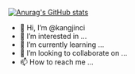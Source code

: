 [![Anurag's GitHub stats](https://github-readme-stats.vercel.app/api?username=4kangjc&show_icons=true&theme=merko)](https://github.com/anuraghazra/github-readme-stats)

- 👋 Hi, I’m @kangjinci
- 👀 I’m interested in ...
- 🌱 I’m currently learning ...
- 💞️ I’m looking to collaborate on ...
- 📫 How to reach me ...

<!---
kangjinci/kangjinci is a ✨ special ✨ repository because its `README.md` (this file) appears on your GitHub profile.
You can click the Preview link to take a look at your changes.
--->
